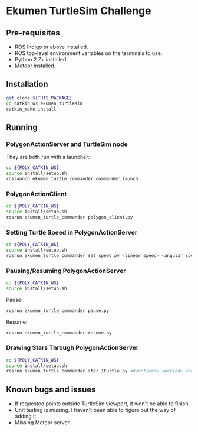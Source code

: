 # Ekumen TurtleSim Challenge

## Pre-requisites
* ROS Indigo or above installed.
* ROS top-level environment variables on the terminals to use.
* Python 2.7+ installed.
* Meteor installed.

## Installation
```bash
git clone ${THIS_PACKAGE}
cd catkin_ws_ekumen_turtlesim
catkin_make install
```

## Running

### PolygonActionServer and TurtleSim node
They are both run with a launcher:
```bash
cd ${POLY_CATKIN_WS}
source install/setup.sh
roslaunch ekumen_turtle_commander commander.launch
```

### PolygonActionClient
```bash
cd ${POLY_CATKIN_WS}
source install/setup.sh
rosrun ekumen_turtle_commander polygon_client.py
```

### Setting Turtle Speed in PolygonActionServer
```bash
cd ${POLY_CATKIN_WS}
source install/setup.sh
rosrun ekumen_turtle_commander set_speed.py <linear_speed> <angular_speed>
```

### Pausing/Resuming PolygonActionServer
```bash
cd ${POLY_CATKIN_WS}
source install/setup.sh
```
Pause:
```bash
rosrun ekumen_turtle_commander pause.py
```
Resume:
```bash
rosrun ekumen_turtle_commander resume.py
```

### Drawing Stars Through PolygonActionServer
```bash
cd ${POLY_CATKIN_WS}
source install/setup.sh
rosrun ekumen_turtle_commander star_1turtle.py <#vertices> <period> <radius>
```

## Known bugs and issues
* If requested points outside TurtleSim viewport, it won't be able to finish.
* Unit testing is missing. I haven't been able to figure out the way of adding it.
* Missing Meteor server.
